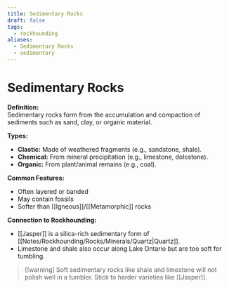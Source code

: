 ```yaml
---
title: Sedimentary Rocks
draft: false
tags:
  - rockhounding
aliases:
  - Sedimentary Rocks
  - sedimentary
---
```

# Sedimentary Rocks

**Definition:**  
Sedimentary rocks form from the accumulation and compaction of sediments such as sand, clay, or organic material.

**Types:**  
- **Clastic:** Made of weathered fragments (e.g., sandstone, shale).  
- **Chemical:** From mineral precipitation (e.g., limestone, dolostone).  
- **Organic:** From plant/animal remains (e.g., coal).  

**Common Features:**  
- Often layered or banded  
- May contain fossils  
- Softer than [[Igneous]]/[[Metamorphic]] rocks  

**Connection to Rockhounding:**  
- [[Jasper]] is a silica-rich sedimentary form of [[Notes/Rockhounding/Rocks/Minerals/Quartz|Quartz]].  
- Limestone and shale also occur along Lake Ontario but are too soft for tumbling.  

> [!warning] Soft sedimentary rocks like shale and limestone will not polish well in a tumbler. Stick to harder varieties like [[Jasper]].  
